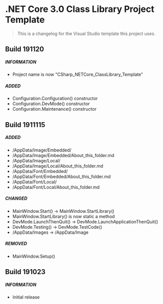 ﻿# .NET Core 3.0 Class Library Project Template

> This is a changelog for the Visual Studio template this project uses.

## Build 191120
##### INFORMATION
* Project name is now "CSharp_NETCore_ClassLibrary_Template"
##### ADDED
* Configuration.Configuration() constructor
* Configuration.DevMode() constructor
* Configuration.Maintenance() constructor


## Build 1911115
##### ADDED
* /AppData/Image/Embedded/
* /AppData/Image/Embedded/About_this_folder.md
* /AppData/Image/Local/
* /AppData/Image/Local/About_this_folder.md
* /AppData/Font/Embedded/
* /AppData/Font/Embedded/About_this_folder.md
* /AppData/Font/Local/
* /AppData/Font/Local/About_this_folder.md
##### CHANGED
* MainWindow.Start() -> MainWindow.StartLibrary()
* MainWindow.StartLibrary() is now static a method
* DevMode.LaunchThenQuit() -> DevMode.LaunchApplicationThenQuit()
* DevMode.Testing() -> DevMode.TestCode()
* /AppData/Images -> /AppData/Image
##### REMOVED
* MainWindow.Setup()

## Build 191023
##### INFORMATION
* Initial release